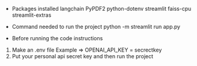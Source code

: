 * Packages installed
langchain
PyPDF2
python-dotenv
streamlit
faiss-cpu
streamlit-extras

* Command needed to run the project
python -m streamlit run app.py

* Before running the code instructions
1. Make an .env file
Example => 
OPENAI_API_KEY = secrectkey
2. Put your personal api secret key and then run the project
